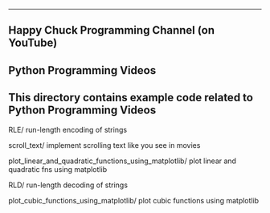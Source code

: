 -----------------------------------------------------------------------------------
Happy Chuck Programming Channel (on YouTube)
-----------------------------------------------------------------------------------
Python Programming Videos 
-----------------------------------------------------------------------------------
This directory contains example code related to Python Programming Videos 
-----------------------------------------------------------------------------------

RLE/         run-length encoding of strings

scroll_text/ implement scrolling text like you see in movies 

plot_linear_and_quadratic_functions_using_matplotlib/ 
             plot linear and quadratic fns using matplotlib

RLD/ 	     run-length decoding of strings

plot_cubic_functions_using_matplotlib/ 
	     plot cubic functions using matplotlib
